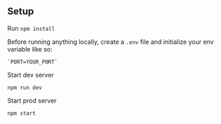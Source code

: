 ## Setup

Run `npm install`

Before running anything locally, create a `.env` file and initialize your env variable like so:

    `PORT=YOUR_PORT`

Start dev server

    npm run dev

Start prod server

    npm start
